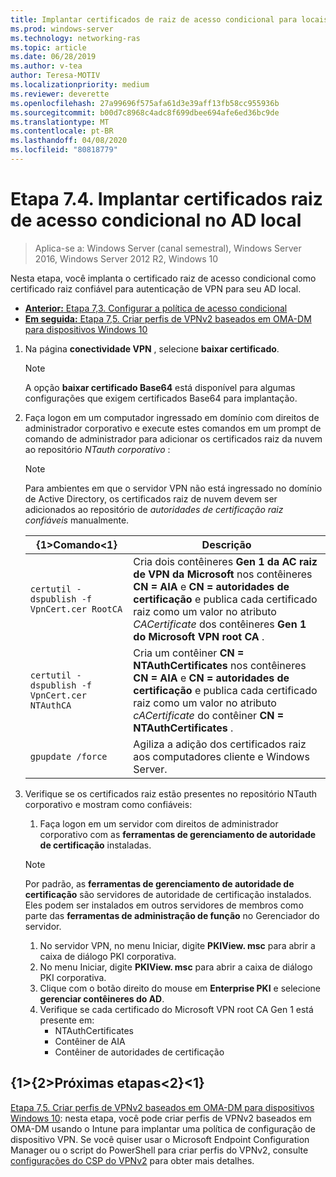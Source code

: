 ```yaml
---
title: Implantar certificados de raiz de acesso condicional para locais AD
ms.prod: windows-server
ms.technology: networking-ras
ms.topic: article
ms.date: 06/28/2019
ms.author: v-tea
author: Teresa-MOTIV
ms.localizationpriority: medium
ms.reviewer: deverette
ms.openlocfilehash: 27a99696f575afa61d3e39aff13fb58cc955936b
ms.sourcegitcommit: b00d7c8968c4adc8f699dbee694afe6ed36bc9de
ms.translationtype: MT
ms.contentlocale: pt-BR
ms.lasthandoff: 04/08/2020
ms.locfileid: "80818779"
---
```

# <a name="step-74-deploy-conditional-access-root-certificates-to-on-premises-ad"></a>Etapa 7.4. Implantar certificados raiz de acesso condicional no AD local

>Aplica-se a: Windows Server (canal semestral), Windows Server 2016, Windows Server 2012 R2, Windows 10

Nesta etapa, você implanta o certificado raiz de acesso condicional como certificado raiz confiável para autenticação de VPN para seu AD local.

- [**Anterior:** Etapa 7,3. Configurar a política de acesso condicional](vpn-config-conditional-access-policy.md)
- [**Em seguida:** Etapa 7,5. Criar perfis de VPNv2 baseados em OMA-DM para dispositivos Windows 10](vpn-create-oma-dm-based-vpnv2-profiles.md)

1. Na página **conectividade VPN** , selecione **baixar certificado**.

   >[!NOTE]
   >A opção **baixar certificado Base64** está disponível para algumas configurações que exigem certificados Base64 para implantação.

2. Faça logon em um computador ingressado em domínio com direitos de administrador corporativo e execute estes comandos em um prompt de comando de administrador para adicionar os certificados raiz da nuvem ao repositório *NTauth corporativo* :

   >[!NOTE]
   >Para ambientes em que o servidor VPN não está ingressado no domínio de Active Directory, os certificados raiz de nuvem devem ser adicionados ao repositório de _autoridades de certificação raiz confiáveis_ manualmente.

   | {1&gt;Comando&lt;1} | Descrição |
   | --- | --- |
   | `certutil -dspublish -f VpnCert.cer RootCA` | Cria dois contêineres **Gen 1 da AC raiz de VPN da Microsoft** nos contêineres **CN = AIA** e **CN = autoridades de certificação** e publica cada certificado raiz como um valor no atributo _CACertificate_ dos contêineres **Gen 1 do Microsoft VPN root CA** . |
   | `certutil -dspublish -f VpnCert.cer NTAuthCA` | Cria um contêiner **CN = NTAuthCertificates** nos contêineres **CN = AIA** e **CN = autoridades de certificação** e publica cada certificado raiz como um valor no atributo _cACertificate_ do contêiner **CN = NTAuthCertificates** . |
   | `gpupdate /force` | Agiliza a adição dos certificados raiz aos computadores cliente e Windows Server. |

3. Verifique se os certificados raiz estão presentes no repositório NTauth corporativo e mostram como confiáveis:
   1. Faça logon em um servidor com direitos de administrador corporativo com as **ferramentas de gerenciamento de autoridade de certificação** instaladas.

   >[!NOTE]
   >Por padrão, as **ferramentas de gerenciamento de autoridade de certificação** são servidores de autoridade de certificação instalados. Eles podem ser instalados em outros servidores de membros como parte das **ferramentas de administração de função** no Gerenciador do servidor.

   1. No servidor VPN, no menu Iniciar, digite **PKIView. msc** para abrir a caixa de diálogo PKI corporativa.
   1. No menu Iniciar, digite **PKIView. msc** para abrir a caixa de diálogo PKI corporativa.
   1. Clique com o botão direito do mouse em **Enterprise PKI** e selecione **gerenciar contêineres do AD**.
   1. Verifique se cada certificado do Microsoft VPN root CA Gen 1 está presente em:
      - NTAuthCertificates
      - Contêiner de AIA
      - Contêiner de autoridades de certificação

## <a name="next-steps"></a>{1&gt;{2&gt;Próximas etapas&lt;2}&lt;1}

[Etapa 7,5. Criar perfis de VPNv2 baseados em OMA-DM para dispositivos Windows 10](vpn-create-oma-dm-based-vpnv2-profiles.md): nesta etapa, você pode criar perfis de VPNv2 baseados em OMA-DM usando o Intune para implantar uma política de configuração de dispositivo VPN. Se você quiser usar o Microsoft Endpoint Configuration Manager ou o script do PowerShell para criar perfis do VPNv2, consulte [configurações do CSP do VPNv2](https://docs.microsoft.com/windows/client-management/mdm/vpnv2-csp) para obter mais detalhes.
